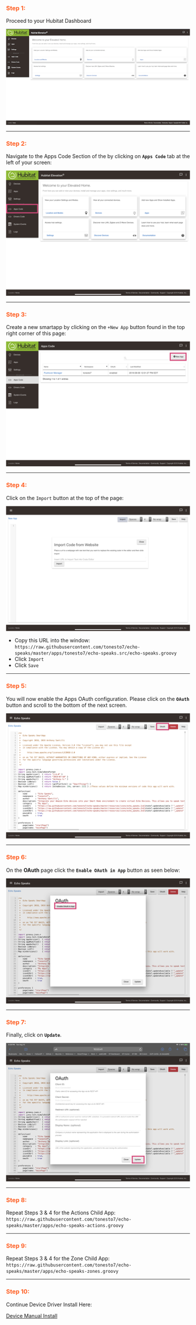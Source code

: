 ### <h3 style="color: #FF6025;">Step 1:</h3>
Proceed to your Hubitat Dashboard

![screenshot](img/he_app_install_1.png)

---
### <h3 style="color: #FF6025;">Step 2:</h3>
Navigate to the Apps Code Section of the by clicking on **`Apps Code`** tab at the left of your screen:

![screenshot](img/he_app_install_2.jpg)

---
### <h3 style="color: #FF6025;">Step 3:</h3>
Create a new smartapp by clicking on the `+New App` button found in the top right corner of this page:

![screenshot](img/he_app_install_3.png)

---
### <h3 style="color: #FF6025;">Step 4:</h3>
Click on the `Import` button at the top of the page:

![screenshot](img/he_app_install_4.png)

* Copy this URL into the window: `https://raw.githubusercontent.com/tonesto7/echo-speaks/master/apps/tonesto7/echo-speaks.src/echo-speaks.groovy`
* Click `Import`
* Click `Save`

---
### <h3 style="color: #FF6025;">Step 5:</h3>
You will now enable the Apps OAuth configuration. Please click on the **`OAuth`** button and scroll to the bottom of the next screen.

![screenshot](img/he_app_install_5.png)

---
### <h3 style="color: #FF6025;">Step 6:</h3>
On the **OAuth** page click the **`Enable OAuth in App`** button as seen below:

![screenshot](img/he_app_install_6.png)

---
### <h3 style="color: #FF6025;">Step 7:</h3>
Finally, click on **`Update`**.

![screenshot](img/he_app_install_7.png)

---
### <h3 style="color: #FF6025;">Step 8:</h3>
Repeat Steps 3 & 4 for the Actions Child App: ```https://raw.githubusercontent.com/tonesto7/echo-speaks/master/apps/echo-speaks-actions.groovy```

---
### <h3 style="color: #FF6025;">Step 9:</h3>
Repeat Steps 3 & 4 for the Zone Child App: ```https://raw.githubusercontent.com/tonesto7/echo-speaks/master/apps/echo-speaks-zones.groovy```

---
### <h3 style="color: #FF6025;">Step 10:</h3>
Continue Device Driver Install Here:

[Device Manual Install](./hubitat/installation/device_install)
